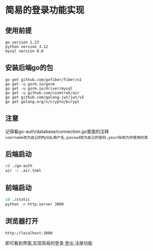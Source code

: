 # 简易的登录功能实现
## 使用前提
```
go version 1.23
python version 3.12
mysql version 8.0
```


## 安装后端go的包
```
go get github.com/gofiber/fiber/v2
go get -u gorm.io/gorm
go get -u gorm.io/driver/mysql
go get -u github.com/cosmtrek/air
go get github.com/golang-jwt/jwt/v5
go get golang.org/x/crypto/bcrypt
```
## 注意
记得看go-auth/database/connection.go里面的注释  
`username改为自己的MySQL用户名,passwd改为自己的密码,yourdb改为你使用的库`


## 后端启动
```bash
cd ./go-auth
air -c .air.toml
```
## 前端启动
```bash
cd ./static
python -m http.server 3000
```
## 浏览器打开
`http://localhost:3000`

即可看到界面,实现简易的登录,登出,注册功能
